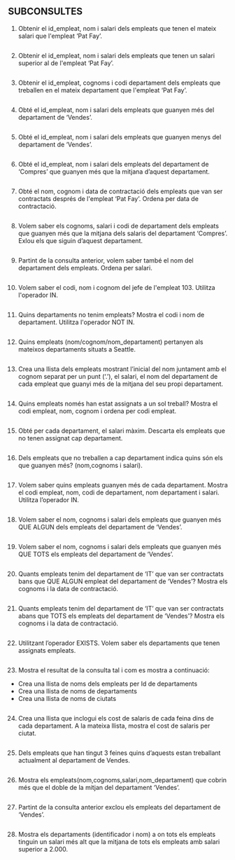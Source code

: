 ## SUBCONSULTES

1. Obtenir el id_empleat, nom i salari dels empleats que tenen el mateix salari que l'empleat ‘Pat Fay’.
```sql

```
2. Obtenir el id_empleat, nom i salari dels empleats que tenen un salari superior al de l'empleat ‘Pat Fay’.
```sql

```
3. Obtenir el id_empleat, cognoms i codi departament dels empleats que treballen en el mateix departament que l'empleat ‘Pat Fay’.
```sql

```
4. Obté el id_empleat, nom i salari dels empleats que guanyen més del departament de ‘Vendes’.
```sql

```
5. Obté el id_empleat, nom i salari dels empleats que guanyen menys del departament de ‘Vendes’.
```sql

```
6. Obté el id_empleat, nom i salari dels empleats del departament de ‘Compres’ que guanyen més que la mitjana d’aquest departament.
```sql

```
7. Obté el nom, cognom i data de contractació dels empleats que van ser contractats després de l'empleat ‘Pat Fay’. Ordena per data de contractació.
```sql

```
8. Volem saber els cognoms, salari i codi de departament dels empleats que guanyen més que la mitjana dels salaris del departament ‘Compres’. Exlou els que siguin d’aquest departament.
```sql

```
9. Partint de la consulta anterior, volem saber també el nom del departament dels empleats. Ordena per salari.
```sql

```
10. Volem saber el codi, nom i cognom del jefe de l'empleat 103. Utilitza l'operador IN.
```sql

```
11. Quins departaments no tenim empleats? Mostra el codi i nom de departament. Utilitza l'operador NOT IN.
```sql

```
12. Quins empleats (nom/cognom/nom_departament)  pertanyen als mateixos departaments situats a Seattle.
```sql

```
13. Crea una llista dels empleats mostrant l’inicial del nom juntament amb el cognom separat per un punt (‘.’), el salari, el nom del departament de cada empleat que guanyi més de la mitjana del seu propi departament.
```sql

```
14. Quins empleats només han estat assignats a un sol treball? Mostra el codi empleat, nom, cognom i ordena per codi empleat.  
```sql

```
15. Obté per cada departament, el salari màxim. Descarta els empleats que no tenen assignat cap departament.
```sql

```
16.  Dels empleats que no treballen a cap departament indica quins són els que guanyen més? (nom,cognoms i salari).
```sql

```
17.  Volem saber quins empleats guanyen més de cada departament. Mostra el codi empleat, nom, codi de departament, nom departament i salari. Utilitza l’operador IN.
```sql

```
18. Volem saber el nom, cognoms i salari dels empleats que guanyen més QUE ALGUN dels empleats del departament  de ‘Vendes’. 
```sql

```
19. Volem saber el nom, cognoms i salari dels empleats que guanyen més QUE TOTS els empleats del departament de ‘Vendes’.
```sql

```
20. Quants empleats tenim del departament de ‘IT’ que van ser contractats bans que QUE ALGUN empleat del departament de ‘Vendes’? Mostra els cognoms i la data de contractació.
```sql

```
21. Quants empleats tenim del departament de ‘IT’ que van ser contractats abans que TOTS els empleats del departament de ‘Vendes’? Mostra els cognoms i la data de contractació.
```sql

```
22. Utilitzant l’operador EXISTS. Volem saber els departaments que tenen assignats empleats.
```sql

```
23. Mostra el resultat de la consulta tal i com es mostra a continuació:
- Crea una llista de noms dels empleats per Id de departaments
- Crea una llista de noms de departaments
- Crea una llista de noms de ciutats

```sql

```
24. Crea una llista que inclogui els cost de salaris de cada feina dins de cada departament. A la mateixa llista, mostra el cost de salaris per ciutat.
```sql

```
25. Dels empleats que han tingut 3 feines quins d’aquests estan treballant actualment al departament de Vendes.
```sql

```
26. Mostra els empleats(nom,cognoms,salari,nom_departament) que cobrin més que el doble de la mitjan del departament ‘Vendes’.
```sql

```
27. Partint de la consulta anterior exclou els empleats del departament de ‘Vendes’.
```sql

```
28. Mostra els departaments (identificador i nom) a on tots els empleats tinguin un salari més alt que la mitjana de tots els empleats amb salari superior a 2.000.
```sql

``` 
